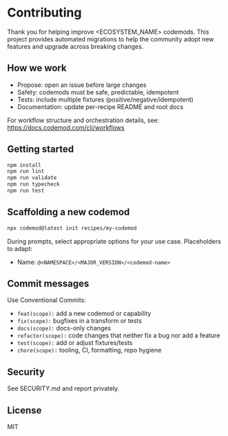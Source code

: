 # Contributing

Thank you for helping improve <ECOSYSTEM_NAME> codemods. This project provides automated migrations to help the community adopt new features and upgrade across breaking changes.

## How we work

- Propose: open an issue before large changes
- Safety: codemods must be safe, predictable, idempotent
- Tests: include multiple fixtures (positive/negative/idempotent)
- Documentation: update per-recipe README and root docs

For workflow structure and orchestration details, see: https://docs.codemod.com/cli/workflows

## Getting started

```bash
npm install
npm run lint
npm run validate
npm run typecheck
npm run test
```

## Scaffolding a new codemod

```bash
npx codemod@latest init recipes/my-codemod
```

During prompts, select appropriate options for your use case. Placeholders to adapt:
- Name: `@<NAMESPACE>/<MAJOR_VERSION>/<codemod-name>`

## Commit messages

Use Conventional Commits:
- `feat(scope):` add a new codemod or capability
- `fix(scope):` bugfixes in a transform or tests
- `docs(scope):` docs-only changes
- `refactor(scope):` code changes that neither fix a bug nor add a feature
- `test(scope):` add or adjust fixtures/tests
- `chore(scope):` tooling, CI, formatting, repo hygiene

## Security

See SECURITY.md and report privately.

## License

MIT
